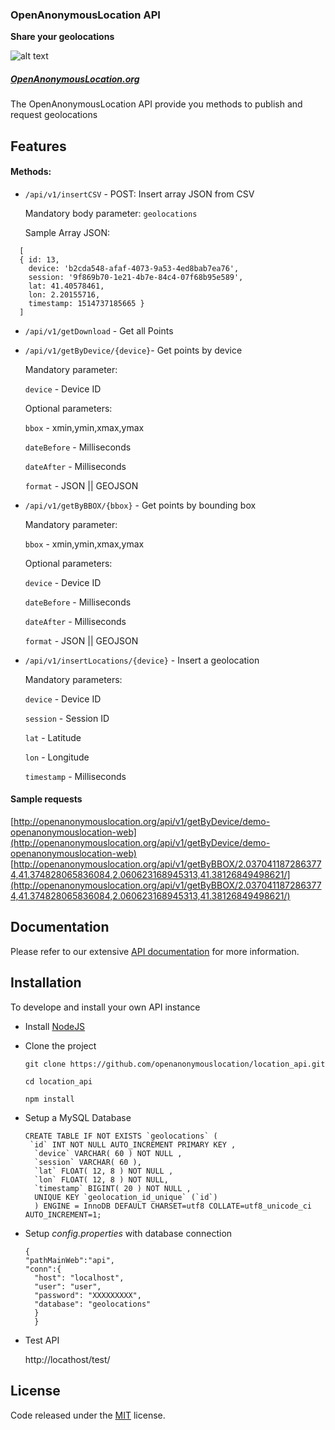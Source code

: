 ### OpenAnonymousLocation API

**Share your geolocations**

![alt text](http://openanonymouslocation.org/img/logov5_64x64.png "OpenAnonymousLocation")

##### [OpenAnonymousLocation.org](http://openanonymouslocation.org)

The OpenAnonymousLocation API provide you methods to publish and request geolocations

## Features

#### Methods:

- `/api/v1/insertCSV` - POST: Insert array JSON from CSV

    Mandatory body parameter:
    `geolocations`

    Sample Array JSON:
```
  [
  { id: 13,
    device: 'b2cda548-afaf-4073-9a53-4ed8bab7ea76',
    session: '9f869b70-1e21-4b7e-84c4-07f68b95e589',
    lat: 41.40578461,
    lon: 2.20155716,
    timestamp: 1514737185665 }
  ]
```

- `/api/v1/getDownload` - Get all Points

- `/api/v1/getByDevice/{device}`- Get points by device

    Mandatory parameter:

    `device` - Device ID

    Optional parameters:

     `bbox` - xmin,ymin,xmax,ymax

     `dateBefore` - Milliseconds

     `dateAfter` - Milliseconds

     `format` - JSON || GEOJSON

- `/api/v1/getByBBOX/{bbox}` - Get points by bounding box

    Mandatory parameter:

     `bbox` - xmin,ymin,xmax,ymax

    Optional parameters:   

    `device` - Device ID

    `dateBefore` - Milliseconds

    `dateAfter` - Milliseconds

    `format` - JSON || GEOJSON

- `/api/v1/insertLocations/{device}` - Insert a geolocation

    Mandatory parameters:

    `device` - Device ID

    `session` - Session ID

    `lat` - Latitude

    `lon` - Longitude

    `timestamp` - Milliseconds

#### Sample requests
[http://openanonymouslocation.org/api/v1/getByDevice/demo-openanonymouslocation-web](http://openanonymouslocation.org/api/v1/getByDevice/demo-openanonymouslocation-web)
[http://openanonymouslocation.org/api/v1/getByBBOX/2.0370411872863774,41.374828065836084,2.060623168945313,41.38126849498621/](http://openanonymouslocation.org/api/v1/getByBBOX/2.0370411872863774,41.374828065836084,2.060623168945313,41.38126849498621/)



## Documentation

Please refer to our extensive [API documentation](http://openanonymouslocation.org/api.html) for more information.

## Installation

To develope and install your own API instance

- Install [NodeJS](https://nodejs.org/)
- Clone the project
  ```
  git clone https://github.com/openanonymouslocation/location_api.git

  cd location_api

  npm install

  ```
- Setup a MySQL Database

  ```
  CREATE TABLE IF NOT EXISTS `geolocations` (
   `id` INT NOT NULL AUTO_INCREMENT PRIMARY KEY ,
    `device` VARCHAR( 60 ) NOT NULL ,
    `session` VARCHAR( 60 ),
    `lat` FLOAT( 12, 8 ) NOT NULL ,
    `lon` FLOAT( 12, 8 ) NOT NULL,
    `timestamp` BIGINT( 20 ) NOT NULL ,
    UNIQUE KEY `geolocation_id_unique` (`id`)
    ) ENGINE = InnoDB DEFAULT CHARSET=utf8 COLLATE=utf8_unicode_ci AUTO_INCREMENT=1;

  ```
- Setup *config.properties* with database connection

  ```
  {
  "pathMainWeb":"api",
  "conn":{
    "host": "localhost",
    "user": "user",
    "password": "XXXXXXXXX",
    "database": "geolocations"
    }
    }

  ```

- Test API

  http://locathost/test/


## License
Code released under the [MIT](https://github.com/BlackrockDigital/startbootstrap-new-age/blob/gh-pages/LICENSE) license.
